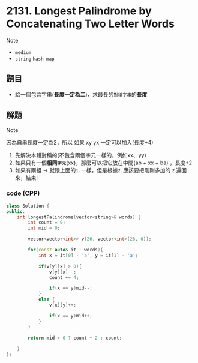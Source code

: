 # 2131. Longest Palindrome by Concatenating Two Letter Words

>[!note]
>- `medium`
>- `string` `hash map`


## 題目

- 給一個包含字串(**長度一定為二**)，求最長的`對稱字串`的**長度**


## 解題

>[!note]
> 因為自串長度一定為2，所以 如果 xy yx 一定可以加入(長度+4)

1. 先解決本體對稱的(不包含兩個字元一樣的，例如xx、yy)
2. 如果只有一個**相同`字元`**(xx)，那麼可以把它放在中間(ab + xx + ba) ，長度+2
3. 如果有兩組 -> 就跟上面的`1.`一樣，但是根據`2.`應該要把剛剛多加的 `2` 還回來，結束!


### code (CPP)


```cpp
class Solution {
public:
    int longestPalindrome(vector<string>& words) {
        int count = 0;
        int mid = 0;

        vector<vector<int>> v(26, vector<int>(26, 0));

        for(const auto& it : words){
            int x = it[0] - 'a', y = it[1] - 'a';

            if(v[y][x] > 0){
                v[y][x]--;
                count += 4;

                if(x == y)mid--;
            }
            else {
                v[x][y]++;

                if(x == y)mid++;
            }
        }

        return mid > 0 ? count + 2 : count;
        
    }
}; 
```
